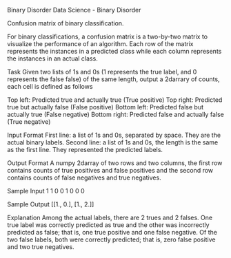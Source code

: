 
Binary Disorder
Data Science - Binary Disorder


Confusion matrix of binary classification.

For binary classifications, a confusion matrix is a two-by-two matrix to visualize the performance of an algorithm. Each row of the matrix represents the instances in a predicted class while each column represents the instances in an actual class.

Task
Given two lists of 1s and 0s (1 represents the true label, and 0 represents the false false) of the same length, output a 2darrary of counts, each cell is defined as follows

Top left: Predicted true and actually true (True positive)
Top right: Predicted true but actually false (False positive)
Bottom left: Predicted false but actually true (False negative)
Bottom right: Predicted false and actually false (True negative)

Input Format
First line: a list of 1s and 0s, separated by space. They are the actual binary labels.
Second line: a list of 1s and 0s, the length is the same as the first line. They represented the predicted labels.

Output Format
A numpy 2darray of two rows and two columns, the first row contains counts of true positives and false positives and the second row contains counts of false negatives and true negatives.

Sample Input
1 1 0 0
1 0 0 0

Sample Output
[[1., 0.],
[1., 2.]]

Explanation
Among the actual labels, there are 2 trues and 2 falses. One true label was correctly predicted as true and the other was incorrectly predicted as false; that is, one true positive and one false negative. Of the two false labels, both were correctly predicted; that is, zero false positive and two true negatives.